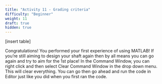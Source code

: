 ```yaml
---
title: "Activity 11 - Grading criteria"
difficulty: "Beginner"
weight: 11
draft: true
hidden: true
---
```

[insert table]

Congratulations! You performed your first experience of using MATLAB! If you’re still aiming to design your shaft again then by all means you can go again and try to aim for the 1st place! In the Command Window, you can right click and then select Clear Command Window in the drop down menu. This will clear everything. You can go then go ahead and run the code in Editor just like you did when you first ran the code.